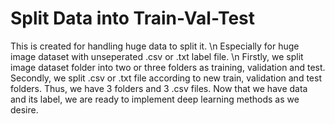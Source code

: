 # Split Data into Train-Val-Test
 This is created for handling huge data to split it. \n
 Especially for huge image dataset with unseperated .csv or .txt label file. \n
 Firstly, we split image dataset folder into two or three folders as training, validation and test.
 Secondly, we split .csv or .txt file according to new train, validation and test folders. Thus, we have 3 folders and 3 .csv files.
 Now that we have data and its label, we are ready to implement deep learning methods as we desire.

